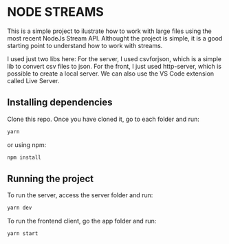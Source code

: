 # NODE STREAMS

This is a simple project to ilustrate how to work with large files using the most recent NodeJs Stream API.
Althought the project is simple, it is a good starting point to understand how to work with streams.

I used just two libs here:
  For the server, I used csvforjson, which is a simple lib to convert csv files to json.
  For the front, I just used http-server, which is possible to create a local server. We can also use the VS Code extension called Live Server.

## Installing dependencies

Clone this repo. Once you have cloned it, go to each folder and run:

```bash
yarn
```

or using npm:
  
```bash
npm install
```

## Running the project

To run the server, access the server folder and run:
  
```bash
yarn dev
```

To run the frontend client, go the app folder and run:

```bash
yarn start
```
